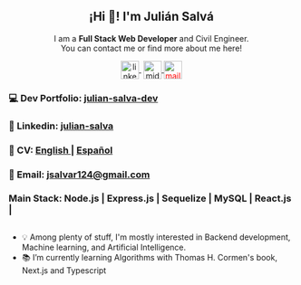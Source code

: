 
 <h2 align="center">¡Hi 👋! I'm Julián Salvá </h2>
<p align="center">I am a <strong>Full Stack Web Developer</strong> and Civil Engineer.<br />You can contact me or find more about me  here!</p>
<p align="center">
   <a id="text" href="https://www.linkedin.com/in/julian-salva/" target="blank" style='margin-right:4px'>
    <img align="center" src="https://cdn.jsdelivr.net/npm/simple-icons@3.0.1/icons/linkedin.svg" alt="linkedin" height="32px" width="32px" />
  </a>
    <a href="https://drive.google.com/file/d/1HybnyTcaln_LDbR7T07NZBEUYLlVxLmY/view?usp=sharing" target="blank">
    <img align="center" src="https://cdn.jsdelivr.net/npm/simple-icons@3.0.1/icons/googledrive.svg" alt="midu.dev" height="32px" width="32px" />
  </a>
   <a style="color:red" href="mailto:jsalvar124@gmail.com" target="blank" style='margin-right:4px'>
    <img align="center" src="https://cdn.jsdelivr.net/npm/simple-icons@3.0.1/icons/gmail.svg" alt="mail" height="32px" width="32px" />
  </a>
</p>
<h3>💻  Dev Portfolio: <a href="https://julian-salva-dev.vercel.app/" target="blank"> julian-salva-dev 
  </a>
  </h3>
<h3>💼  Linkedin: <a href="https://www.linkedin.com/in/julian-salva/" target="blank"> julian-salva</a>
  </h3>
  <h3> 📃 CV:  <a href="https://drive.google.com/file/d/1HybnyTcaln_LDbR7T07NZBEUYLlVxLmY/view?usp=sharing" target="blank">English 
  </a> | <a href="https://drive.google.com/file/d/1ji8AIxo7ZVSAJd6AhdJ5SLrk1Ne2M9LG/view?usp=sharing" target="blank">Español
  </a>
  
  </h3>
  <h3> 📧 Email:     <a href="mailto:jsalvar124@gmail.com" target="blank" style='margin-right:4px'> jsalvar124@gmail.com
  </a>
  </h3>
<h3>Main Stack: Node.js | Express.js | Sequelize | MySQL | React.js | </h3>
<h2></h2>
<ul>
  <li>💡 Among plenty of stuff, I'm mostly interested in Backend development, Machine learning, and Artificial Intelligence.</li>
  <li>📚 I’m currently learning Algorithms with Thomas H. Cormen's book, Next.js and Typescript</li>
</ul>

<!---
Jsalvar124/Jsalvar124 is a ✨ special ✨ repository because its `README.md` (this file) appears on your GitHub profile.
You can click the Preview link to take a look at your changes.
--->
